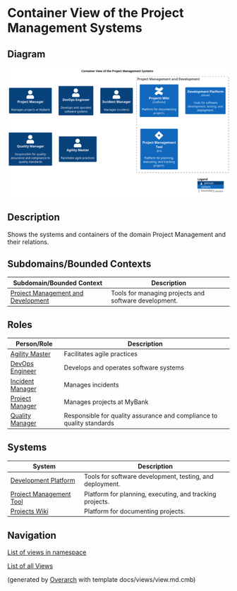 # Container View of the Project Management Systems

## Diagram
![Container View of the Project Management Systems](../../mybank/project-management/container-view.png)

## Description
Shows the systems and containers of the domain Project Management and their relations.

## Subdomains/Bounded Contexts
| Subdomain/Bounded Context | Description |
|---|---|
| [Project Management and Development](../../mybank/project-management/context-boundary.md)| Tools for managing projects and software development. |

## Roles
| Person/Role | Description |
|---|---|
| [Agility Master](../../mybank/project-management/agility-master.md)| Facilitates agile practices |
| [DevOps Engineer](../../mybank/project-management/devops-engineer.md)| Develops and operates software systems |
| [Incident Manager](../../mybank/project-management/incident-manager.md)| Manages incidents |
| [Project Manager](../../mybank/project-management/project-manager.md)| Manages projects at MyBank |
| [Quality Manager](../../mybank/project-management/quality-manager.md)| Responsible for quality assurance and compliance to quality standards |

## Systems
| System | Description |
|---|---|
| [Development Platform](../../mybank/project-management/gitlab.md)| Tools for software development, testing, and deployment. |
| [Project Management Tool](../../mybank/project-management/jira.md)| Platform for planning, executing, and tracking projects. |
| [Projects Wiki](../../mybank/project-management/confluence.md)| Platform for documenting projects. |

## Navigation
[List of views in namespace](./views-in-namespace.md)

[List of all Views](../../views.md)


(generated by [Overarch](https://github.com/soulspace-org/overarch) with template docs/views/view.md.cmb)

